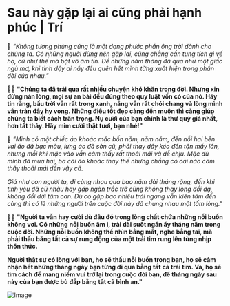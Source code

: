 # Sau này gặp lại ai cũng phải hạnh phúc | Trí

📗 *"Không tương phùng cũng là một dạng phước phần ông trời dành cho chúng ta. Có những người đừng nên gặp lại, cũng chẳng cần tung tích gì về họ, cứ như thế mà bặt vô âm tín. Để những năm tháng đã qua như một giấc ngủ mơ, khi tỉnh dậy ai nấy đều quên hết mình từng xuất hiện trong phần đời của nhau."*

📗📗 **"Chúng ta đã trải qua rất nhiều chuyện khó khăn trong đời. Nhưng xin đừng nản lòng, mọi sự an bài đều đúng theo quy luật vốn có của nó. Hãy tin rằng, bầu trời vẫn rất trong xanh, nắng vẫn rất chói chang và lòng mình vẫn tràn đầy hy vong. Những điều tốt đẹp càng đến muộn thì càng giúp chúng ta biết cách trân trọng. Nụ cười của bạn chính là thứ quý giá nhất, hơn tất thảy. Hãy mỉm cười thật tươi, bạn nhé!"**

📙 *"Mình có một chiếc áo khoác mặc bốn năm, năm năm, đến nỗi hai bên vai áo đã bạc màu, lưng áo đã sờn cũ, phải thay dây kéo đến tận mấy lần, nhưng mỗi khi mặc vào vẫn cảm thấy rất thoải mái và dễ chịu. Mặc dù mình đã mua hai, ba cái áo khoác thay thế nhưng chẳng có cái nào cảm thấy thoải mái dến vậy cả.*

*Giá như con người ta, đi cùng nhau qua bao năm dài tháng rộng, đến khi tình yêu đã cũ nhàu hay gặp ngàn trắc trở cũng không thay lòng đổi dạ, không đổi dời tâm can. Dù có gặp bao nhiêu trái ngang vẫn kiên tâm đến cùng thì có lẽ những người trên cuộc đời này dã chung nhau một tấm lòng."*

📙📙 **"Người ta vẫn hay cười dù đâu đó trong lòng chất chứa những nỗi buồn không vơi. Có những nỗi buồn âm ỉ, trải dài suôt ngần ấy tháng năm trong cuộc đời. Những nỗi buồn không thể nhìn bằng mắt, nghe bằng tai, mà phải thấu bằng tất cả sự rung động của một trái tim rung lên từng nhịp thổn thức.**

**Người thật sự có lòng với bạn, họ sẽ thấu nỗi buồn trong bạn, họ sẽ cảm nhận hết những tháng ngày bạn từng đi qua bằng tất cả trái tim. Và, họ sẽ tìm cách để mang niềm vui trở lại trong cuộc đời bạn, để tháng ngày sau này của bạn được bù đắp bằng tất cả bình an."**


![Image](https://github.com/user-attachments/assets/ed56826b-f1fb-42de-8b6d-fe80947e6897)


